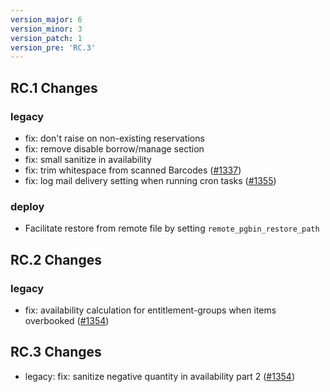 ```yaml
---
version_major: 6
version_minor: 3
version_patch: 1
version_pre: 'RC.3'
---
```


## RC.1 Changes

### legacy

- fix: don't raise on non-existing reservations
- fix: remove disable borrow/manage section
- fix: small sanitize in availability
- fix: trim whitespace from scanned Barcodes ([#1337](https://github.com/leihs/leihs/pull/1337))
- fix: log mail delivery setting when running cron tasks ([#1355](https://github.com/leihs/leihs/issues/1355))

### deploy

- Facilitate restore from remote file by setting `remote_pgbin_restore_path`

## RC.2 Changes

### legacy

- fix: availability calculation for entitlement-groups when items overbooked ([#1354](https://github.com/leihs/leihs/issues/1354))

## RC.3 Changes

- legacy: fix: sanitize negative quantity in availability part 2 ([#1354](https://github.com/leihs/leihs/issues/1354))
